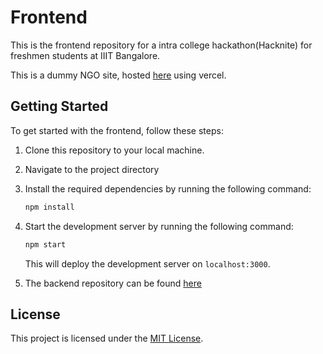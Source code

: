 # Frontend

This is the frontend repository for a intra college hackathon(Hacknite) for freshmen students at IIIT Bangalore.

This is a dummy NGO site, hosted [here](https://frontend-hacknite.vercel.app/) using vercel.

## Getting Started

To get started with the frontend, follow these steps:

1. Clone this repository to your local machine.
2. Navigate to the project directory
3. Install the required dependencies by running the following command:

   ```bash
   npm install
   ```

4. Start the development server by running the following command:

   ```bash
   npm start
   ```

   This will deploy the development server on `localhost:3000`.

5. The backend repository can be found [here](https://github.com/Dd1235/Backend_hacknite)

## License

This project is licensed under the [MIT License](link-to-license-file).
